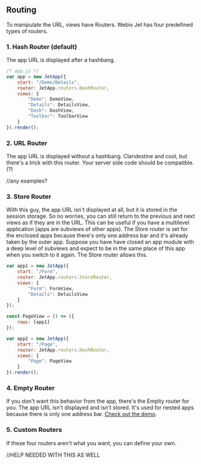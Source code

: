 ## Routing

To manipulate the URL, views have Routers. Webix Jet has four predefined types of routers.

### 1. Hash Router \(default\)

The app URL is displayed after a hashbang.

```js
/* app.js */
var app = new JetApp({
    start: "/Demo/Details",
    router: JetApp.routers.HashRouter,
    views: {
        "Demo": DemoView,
        "Details": DetailsView,
        "Dash": DashView,
        "Toolbar": ToolbarView
    }
}).render();
```

### 2. URL Router

The app URL is displayed without a hashbang. Clandestine and cool, but there's a trick with this router. Your server side code should be compatible. \(?\)

//any examples?

### 3. Store Router

With this guy, the app URL isn't displayed at all, but it is stored in the session storage. So no worries, you can still return to the previous and next views as if they are in the URL. This can be useful if you have a multilevel application \(apps are subviews of other apps\). The Store router is set for the enclosed apps because there's only one address bar and it's already taken by the outer app. Suppose you have have closed an app module with a deep level of subviews and expect to be in the same place of this app when you switch to it again. The Store router allows this.

```js
var app1 = new JetApp({
    start: "/Form",
    router: JetApp.routers.StoreRouter,
    views: {
        "Form": FormView,
        "Details": DetailsView
    }
});

const PageView = () => ({
    rows: [app1]
});

var app2 = new JetApp({
    start: "/Page",
    router: JetApp.routers.HashRouter,
    views: {
        "Page": PageView
    }
}).render();
```

### 4. Empty Router

If you don't want this behavior from the app, there's the Emplty router for you. The app URL isn't displayed and isn't stored. It's used for nested apps because there is only one address bar. [Check out the demo](https://git.webix.io/mkozhukh/wjet/src/master/samples/06_highlevel.html).

### 5. Custom Routers

If these four routers aren't what you want, you can define your own.

//HELP NEEDED WITH THIS AS WELL

